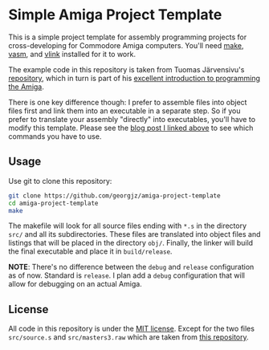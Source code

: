 # Simple Amiga Project Template

This is a simple project template for assembly programming projects for cross-developing for Commodore Amiga computers. You'll need [make][3], [vasm][1], and [vlink][2] installed for it to work.

The example code in this repository is taken from Tuomas Järvensivu's [repository][4], which in turn is part of his [excellent introduction to programming the Amiga][5].

There is one key difference though: I prefer to assemble files into object files first and link them into an executable in a separate step. So if you prefer to translate your assembly "directly" into executables, you'll have to modify this template. Please see the [blog post I linked above][5] to see which commands you have to use.


## Usage 

Use git to clone this repository:

```bash
git clone https://github.com/georgjz/amiga-project-template
cd amiga-project-template
make
```

The makefile will look for all source files ending with `*.s` in the directory `src/` and all its subdirectories. These files are translated into object files and listings that will be placed in the directory `obj/`. Finally, the linker will build the final executable and place it in `build/release`.

**NOTE**: There's no difference between the `debug` and `release` configuration as of now. Standard is `release`. I plan add a `debug` configuration that will allow for debugging on an actual Amiga.

## License 

All code in this repository is under the [MIT license][6]. Except for the two files `src/source.s` and `src/masters3.raw` which are taken from [this repository][4].

[1]: http://sun.hasenbraten.de/vasm/
[2]: http://sun.hasenbraten.de/vlink/
[3]: https://www.gnu.org/software/make/
[4]: https://github.com/uhef/amiga-assembly-crashcourse
[5]: https://www.reaktor.com/blog/crash-course-to-amiga-assembly-programming/
[6]: https://opensource.org/licenses/MIT